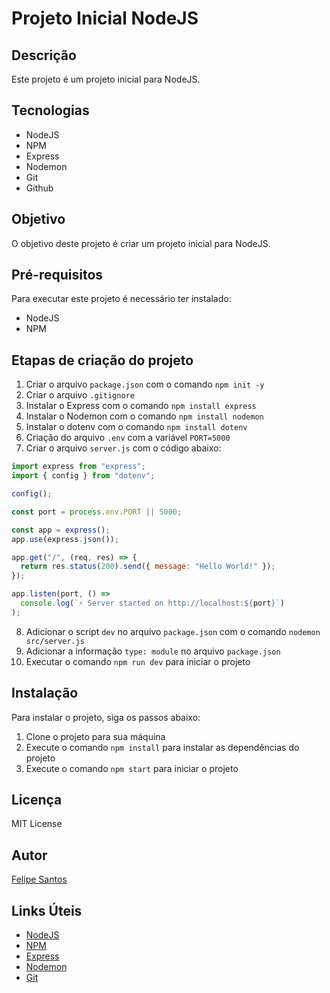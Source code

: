 # Projeto Inicial NodeJS

## Descrição

Este projeto é um projeto inicial para NodeJS.

## Tecnologias

- NodeJS
- NPM
- Express
- Nodemon
- Git
- Github

## Objetivo

O objetivo deste projeto é criar um projeto inicial para NodeJS.

## Pré-requisitos

Para executar este projeto é necessário ter instalado:

- NodeJS
- NPM

## Etapas de criação do projeto

1. Criar o arquivo `package.json` com o comando `npm init -y`
2. Criar o arquivo `.gitignore`
3. Instalar o Express com o comando `npm install express`
4. Instalar o Nodemon com o comando `npm install nodemon`
5. Instalar o dotenv com o comando `npm install dotenv`
6. Criação do arquivo `.env` com a variável `PORT=5000`
7. Criar o arquivo `server.js` com o código abaixo:

```javascript
import express from "express";
import { config } from "dotenv";

config();

const port = process.env.PORT || 5000;

const app = express();
app.use(express.json());

app.get("/", (req, res) => {
  return res.status(200).send({ message: "Hello World!" });
});

app.listen(port, () =>
  console.log(`⚡ Server started on http://localhost:${port}`)
);
```

8. Adicionar o script `dev` no arquivo `package.json` com o comando `nodemon src/server.js`
9. Adicionar a informação `type: module` no arquivo `package.json`
10. Executar o comando `npm run dev` para iniciar o projeto

## Instalação

Para instalar o projeto, siga os passos abaixo:

1. Clone o projeto para sua máquina
2. Execute o comando `npm install` para instalar as dependências do projeto
3. Execute o comando `npm start` para iniciar o projeto

## Licença

MIT License

## Autor

[Felipe Santos](https://github.com/FelipeSantos92Dev)

## Links Úteis

- [NodeJS](https://nodejs.org/en/)
- [NPM](https://www.npmjs.com/)
- [Express](https://expressjs.com/)
- [Nodemon](https://nodemon.io/)
- [Git](https://git-scm.com/)
